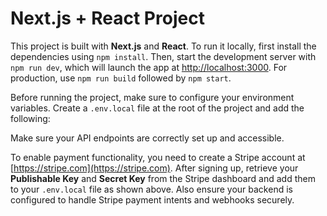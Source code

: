 # Next.js + React Project

This project is built with **Next.js** and **React**. To run it locally, first install the dependencies using `npm install`. Then, start the development server with `npm run dev`, which will launch the app at [http://localhost:3000](http://localhost:3000). For production, use `npm run build` followed by `npm start`.

Before running the project, make sure to configure your environment variables. Create a `.env.local` file at the root of the project and add the following:


Make sure your API endpoints are correctly set up and accessible.

To enable payment functionality, you need to create a Stripe account at [https://stripe.com](https://stripe.com). After signing up, retrieve your **Publishable Key** and **Secret Key** from the Stripe dashboard and add them to your `.env.local` file as shown above. Also ensure your backend is configured to handle Stripe payment intents and webhooks securely.


